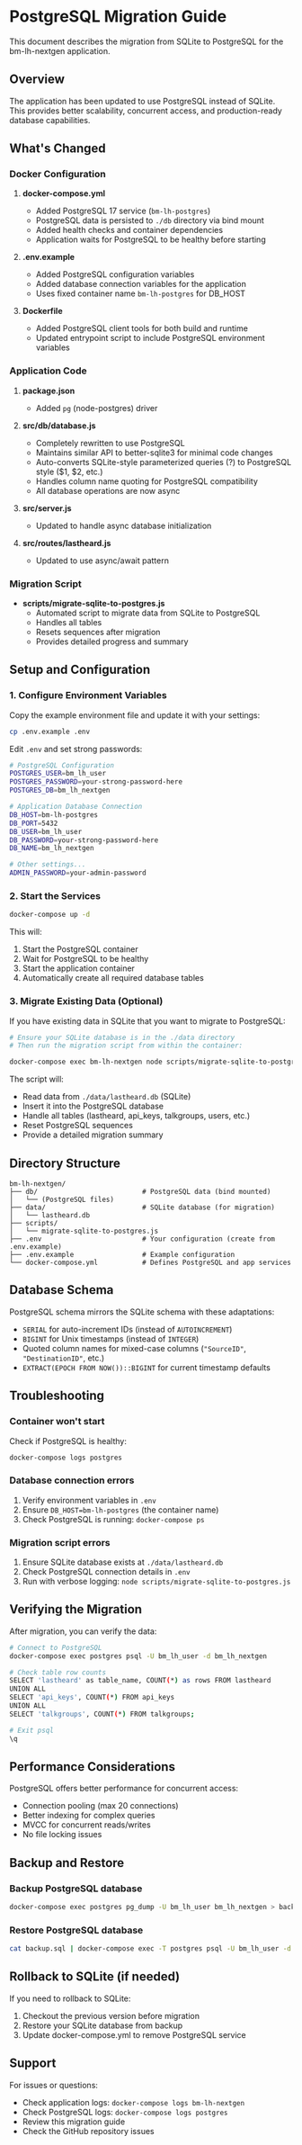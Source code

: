# PostgreSQL Migration Guide

This document describes the migration from SQLite to PostgreSQL for the bm-lh-nextgen application.

## Overview

The application has been updated to use PostgreSQL instead of SQLite. This provides better scalability, concurrent access, and production-ready database capabilities.

## What's Changed

### Docker Configuration

1. **docker-compose.yml**
   - Added PostgreSQL 17 service (`bm-lh-postgres`)
   - PostgreSQL data is persisted to `./db` directory via bind mount
   - Added health checks and container dependencies
   - Application waits for PostgreSQL to be healthy before starting

2. **.env.example**
   - Added PostgreSQL configuration variables
   - Added database connection variables for the application
   - Uses fixed container name `bm-lh-postgres` for DB_HOST

3. **Dockerfile**
   - Added PostgreSQL client tools for both build and runtime
   - Updated entrypoint script to include PostgreSQL environment variables

### Application Code

1. **package.json**
   - Added `pg` (node-postgres) driver

2. **src/db/database.js**
   - Completely rewritten to use PostgreSQL
   - Maintains similar API to better-sqlite3 for minimal code changes
   - Auto-converts SQLite-style parameterized queries (?) to PostgreSQL style ($1, $2, etc.)
   - Handles column name quoting for PostgreSQL compatibility
   - All database operations are now async

3. **src/server.js**
   - Updated to handle async database initialization

4. **src/routes/lastheard.js**
   - Updated to use async/await pattern

### Migration Script

- **scripts/migrate-sqlite-to-postgres.js**
  - Automated script to migrate data from SQLite to PostgreSQL
  - Handles all tables
  - Resets sequences after migration
  - Provides detailed progress and summary

## Setup and Configuration

### 1. Configure Environment Variables

Copy the example environment file and update it with your settings:

```bash
cp .env.example .env
```

Edit `.env` and set strong passwords:

```bash
# PostgreSQL Configuration
POSTGRES_USER=bm_lh_user
POSTGRES_PASSWORD=your-strong-password-here
POSTGRES_DB=bm_lh_nextgen

# Application Database Connection
DB_HOST=bm-lh-postgres
DB_PORT=5432
DB_USER=bm_lh_user
DB_PASSWORD=your-strong-password-here
DB_NAME=bm_lh_nextgen

# Other settings...
ADMIN_PASSWORD=your-admin-password
```

### 2. Start the Services

```bash
docker-compose up -d
```

This will:
1. Start the PostgreSQL container
2. Wait for PostgreSQL to be healthy
3. Start the application container
4. Automatically create all required database tables

### 3. Migrate Existing Data (Optional)

If you have existing data in SQLite that you want to migrate to PostgreSQL:

```bash
# Ensure your SQLite database is in the ./data directory
# Then run the migration script from within the container:

docker-compose exec bm-lh-nextgen node scripts/migrate-sqlite-to-postgres.js
```

The script will:
- Read data from `./data/lastheard.db` (SQLite)
- Insert it into the PostgreSQL database
- Handle all tables (lastheard, api_keys, talkgroups, users, etc.)
- Reset PostgreSQL sequences
- Provide a detailed migration summary

## Directory Structure

```
bm-lh-nextgen/
├── db/                          # PostgreSQL data (bind mounted)
│   └── (PostgreSQL files)
├── data/                        # SQLite database (for migration)
│   └── lastheard.db
├── scripts/
│   └── migrate-sqlite-to-postgres.js
├── .env                         # Your configuration (create from .env.example)
├── .env.example                 # Example configuration
└── docker-compose.yml           # Defines PostgreSQL and app services
```

## Database Schema

PostgreSQL schema mirrors the SQLite schema with these adaptations:

- `SERIAL` for auto-increment IDs (instead of `AUTOINCREMENT`)
- `BIGINT` for Unix timestamps (instead of `INTEGER`)
- Quoted column names for mixed-case columns (`"SourceID"`, `"DestinationID"`, etc.)
- `EXTRACT(EPOCH FROM NOW())::BIGINT` for current timestamp defaults

## Troubleshooting

### Container won't start

Check if PostgreSQL is healthy:
```bash
docker-compose logs postgres
```

### Database connection errors

1. Verify environment variables in `.env`
2. Ensure `DB_HOST=bm-lh-postgres` (the container name)
3. Check PostgreSQL is running: `docker-compose ps`

### Migration script errors

1. Ensure SQLite database exists at `./data/lastheard.db`
2. Check PostgreSQL connection details in `.env`
3. Run with verbose logging: `node scripts/migrate-sqlite-to-postgres.js`

## Verifying the Migration

After migration, you can verify the data:

```bash
# Connect to PostgreSQL
docker-compose exec postgres psql -U bm_lh_user -d bm_lh_nextgen

# Check table row counts
SELECT 'lastheard' as table_name, COUNT(*) as rows FROM lastheard
UNION ALL
SELECT 'api_keys', COUNT(*) FROM api_keys
UNION ALL
SELECT 'talkgroups', COUNT(*) FROM talkgroups;

# Exit psql
\q
```

## Performance Considerations

PostgreSQL offers better performance for concurrent access:

- Connection pooling (max 20 connections)
- Better indexing for complex queries
- MVCC for concurrent reads/writes
- No file locking issues

##  Backup and Restore

### Backup PostgreSQL database

```bash
docker-compose exec postgres pg_dump -U bm_lh_user bm_lh_nextgen > backup.sql
```

### Restore PostgreSQL database

```bash
cat backup.sql | docker-compose exec -T postgres psql -U bm_lh_user -d bm_lh_nextgen
```

## Rollback to SQLite (if needed)

If you need to rollback to SQLite:

1. Checkout the previous version before migration
2. Restore your SQLite database from backup
3. Update docker-compose.yml to remove PostgreSQL service

## Support

For issues or questions:
- Check application logs: `docker-compose logs bm-lh-nextgen`
- Check PostgreSQL logs: `docker-compose logs postgres`
- Review this migration guide
- Check the GitHub repository issues

